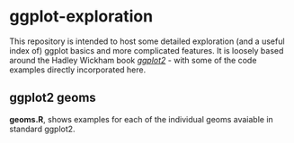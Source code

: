 # ggplot-exploration

This repository is intended to host some detailed exploration (and a useful index of) ggplot basics and more complicated features.  It is loosely based around the Hadley Wickham book [_ggplot2_](https://ggplot2-book.org/index.html) - with some of the code examples directly incorporated here.

## ggplot2 geoms

__geoms.R__, shows examples for each of the individual geoms avaiable in standard ggplot2.

